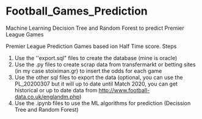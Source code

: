 # Football_Games_Prediction
Machine Learning Decision Tree and Random Forest to predict Premier League Games

Premier League Prediction Games based ion Half Time score. Steps
1.  Use the ''export.sql" files to create the database (mine is oracle)
2.  Use the .py files to create scrap data from transfermarkt or betting sites (in my case stoiximan.gr) to insert the odds for each game
3.  Use the other sql files to export the data (optional, you can use the PL_20200307 but it will up to date until Match 2020, you can get historical or up to date data from http://www.football-data.co.uk/englandm.php)
4.  Use the .ipynb files to use the ML algorithms for prediction (Decission Tree and Random Forest)
